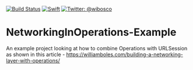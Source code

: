 [![Build Status](https://travis-ci.org/wibosco/NetworkingInOperations-Example.svg)](https://travis-ci.org/wibosco/NetworkingInOperations-Example)
<a href="https://swift.org"><img src="https://img.shields.io/badge/Swift-4.0-orange.svg?style=flat" alt="Swift" /></a>
<a href="https://twitter.com/wibosco"><img src="https://img.shields.io/badge/twitter-@wibosco-blue.svg?style=flat" alt="Twitter: @wibosco" /></a>

# NetworkingInOperations-Example
An example project looking at how to combine Operations with URLSession as shown in this article - https://williamboles.com/building-a-networking-layer-with-operations/
